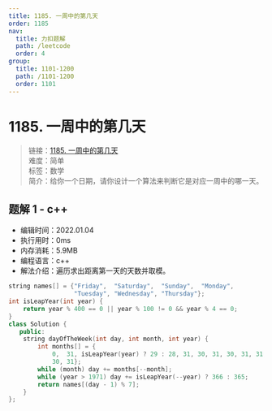 ```yaml
---
title: 1185. 一周中的第几天
order: 1185
nav:
  title: 力扣题解
  path: /leetcode
  order: 4
group:
  title: 1101-1200
  path: /1101-1200
  order: 1101
---
```


# 1185. 一周中的第几天

> 链接：[1185. 一周中的第几天](https://leetcode-cn.com/problems/day-of-the-week/)  
> 难度：简单  
> 标签：数学  
> 简介：给你一个日期，请你设计一个算法来判断它是对应一周中的哪一天。

## 题解 1 - c++

- 编辑时间：2022.01.04
- 执行用时：0ms
- 内存消耗：5.9MB
- 编程语言：c++
- 解法介绍：遍历求出距离第一天的天数并取模。

```cpp
string names[] = {"Friday",  "Saturday",  "Sunday",  "Monday",
                  "Tuesday", "Wednesday", "Thursday"};
int isLeapYear(int year) {
    return year % 400 == 0 || year % 100 != 0 && year % 4 == 0;
}
class Solution {
   public:
    string dayOfTheWeek(int day, int month, int year) {
        int months[] = {
            0,  31, isLeapYear(year) ? 29 : 28, 31, 30, 31, 30, 31, 31, 30, 31,
            30, 31};
        while (month) day += months[--month];
        while (year > 1971) day += isLeapYear(--year) ? 366 : 365;
        return names[(day - 1) % 7];
    }
};
```
